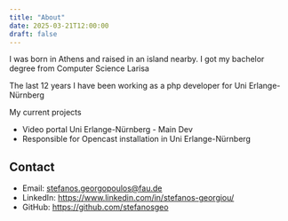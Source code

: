 ```yaml
---
title: "About"
date: 2025-03-21T12:00:00
draft: false
---
```


I was born in Athens and raised in an island nearby. I got my bachelor degree from Computer Science Larisa

The last 12 years I have been working as a php developer for Uni Erlange-Nürnberg

My current projects

- Video portal Uni Erlange-Nürnberg - Main Dev
- Responsible for Opencast installation in Uni Erlange-Nürnberg

## Contact

- Email: stefanos.georgopoulos@fau.de
- LinkedIn: https://www.linkedin.com/in/stefanos-georgiou/
- GitHub: https://github.com/stefanosgeo
